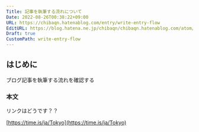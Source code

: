```yaml
---
Title: 記事を執筆する流れについて
Date: 2022-08-26T00:38:22+09:00
URL: https://chibaqn.hatenablog.com/entry/write-entry-flow
EditURL: https://blog.hatena.ne.jp/chibaqn/chibaqn.hatenablog.com/atom/entry/4207112889911948640
Draft: true
CustomPath: write-entry-flow
---
```


## はじめに

ブログ記事を執筆する流れを確認する

### 本文

リンクはどうです？？

[https://time.is/ja/Tokyo](https://time.is/ja/Tokyo)
